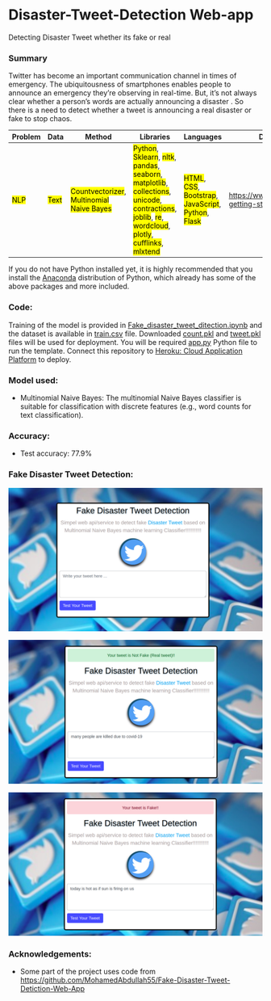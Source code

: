 # Disaster-Tweet-Detection Web-app
Detecting Disaster Tweet whether its fake or real

### Summary

Twitter has become an important communication channel in times of emergency. The ubiquitousness of smartphones enables people to announce an emergency they’re observing in real-time. But, it’s not always clear whether a person’s words are actually announcing a disaster . So there is a need to detect whether a tweet is announcing a real disaster or fake to stop chaos.




| Problem | Data | Method | Libraries | Languages | Dataset-Link |
|------|----|------|--------|--------|------------|
|<mark>NLP</mark>|<mark>Text</mark>|<mark>Countvectorizer</mark>, <mark>Multinomial Naive Bayes</mark>| <mark>Python</mark>, <mark>Sklearn</mark>, <mark>nltk</mark>, <mark>pandas</mark>, <mark>seaborn</mark>, <mark>matplotlib</mark>, <mark>collections</mark>,<mark> unicode</mark>, <mark>contractions</mark>, <mark>joblib</mark>, <mark>re</mark>, <mark>wordcloud</mark>, <mark>plotly</mark>, <mark>cufflinks</mark>, <mark>mlxtend</mark>|<mark>HTML</mark>, <mark>CSS</mark>, <mark>Bootstrap</mark>, <mark>JavaScript</mark>, <mark>Python</mark>, <mark>Flask</mark>| https://www.kaggle.com/c/nlp-getting-started/data |

If you do not have Python installed yet, it is highly recommended that you install the [Anaconda](https://docs.anaconda.com/anaconda/install/) distribution of Python, which already has some of the above packages and more included.

### Code:


Training of the model is provided in [Fake_disaster_tweet_ditection.ipynb](https://github.com/harshita-d/Disaster-Tweet-Detection/blob/master/Fake_disaster_tweet_ditection.ipynb) and the dataset is available in [train.csv](https://github.com/harshita-d/Disaster-Tweet-Detection/blob/master/train.csv) file. Downloaded [count.pkl](https://github.com/harshita-d/Disaster-Tweet-Detection/blob/master/count.pkl) and [tweet.pkl](https://github.com/harshita-d/Disaster-Tweet-Detection/blob/master/tweet.pkl) files will be used for deployment. You will be required [app.py](https://github.com/harshita-d/Disaster-Tweet-Detection/blob/master/app.py) Python file to run the template. Connect this repository to [Heroku: Cloud Application Platform](https://dashboard.heroku.com/apps) to deploy.  

### Model used:
- Multinomial Naive Bayes: The multinomial Naive Bayes classifier is suitable for classification with discrete features (e.g., word counts for text classification).

### Accuracy:
- Test accuracy: 77.9%

### Fake Disaster Tweet Detection:

![](/images/1.png)

![](/images/2.png)

![](/images/3.png)

### Acknowledgements:
- Some part of the project uses code from https://github.com/MohamedAbdullah55/Fake-Disaster-Tweet-Detiction-Web-App
